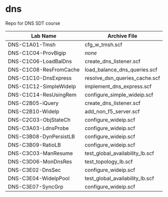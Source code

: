 # dns
Repo for DNS SDT course

| Lab Name | Archive File |
| --- | --- |
| DNS-C1A01-Tmsh | cfg_w_tmsh.scf |
| DNS-C1C04-ProvBigip | *none* |
| DNS-C1C06-LoadBalDns | create_dns_listener.scf |
| DNS-C1C08-ResFromCache | load_balance_dns_queries.scf |
| DNS-C1C10-DnsExpress | resolve_dsn_queries_cache.scf |
| DNS-C1C12-SimpleWideIp | implement_dns_express.scf |
| DNS-C1C14-ResUsingRem | configure_simple_wideip.scf |
| DNS-C2B05-iQuery | create_dns_listener.scf |
| DNS-C2B10-WideIp | add_non_f5_server.scf |
| DNS-C2C03-ObjStateCh | configure_wideip.scf |
| DNS-C3A03-LdnsProbe | configure_wideip.scf |
| DNS-C3B08-DynPersistLB | configure_wideip.scf |
| DNS-C3B09-RatioLB | configure_wideip.scf |
| DNS-C3C03-ManResume | test_global_availability_lb.scf |
| DNS-C3D06-MonDnsRes | test_topology_lb.scf |
| DNS-C3E02-DnsSec | configure_wideip.scf |
| DNS-C3E04-WideIpPool | test_global_availability_lb.scf |
| DNS-C3E07-SyncGrp | configure_wideip.scf |
